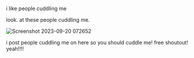 i like people cuddling me

look. at these people cuddling me.

![Screenshot 2023-09-20 072652](https://github.com/betasayaka/betasayaka/assets/143943991/84e150fc-fe22-4d7f-a669-e264712b3ef4)

i post people cuddling me on here so you should cuddle me! free shoutout! yeah!!!!
